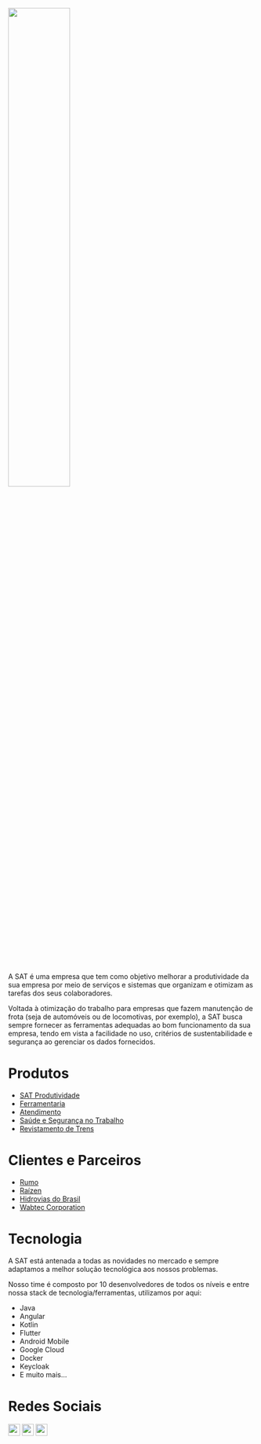 <a href="https://satsolucoes.com.br/"><img src="https://static.wixstatic.com/media/a30425_351f1910f058429c9d208bbcde321f1c~mv2.png/v1/fill/w_127,h_58,al_c,q_85,usm_0.66_1.00_0.01,enc_auto/Logo-SAT-Tecnologia-vazado-int-branco.png" width="50%"></a>

A SAT é uma empresa que tem como objetivo melhorar a produtividade da sua empresa por meio de serviços e sistemas que organizam e otimizam as tarefas dos seus colaboradores.

Voltada à otimização do trabalho para empresas que fazem manutenção de frota (seja de automóveis ou de locomotivas, por exemplo), a SAT busca sempre fornecer as ferramentas adequadas ao bom funcionamento da sua empresa, tendo em vista a facilidade no uso, critérios de sustentabilidade e segurança ao gerenciar os dados fornecidos.

# Produtos

  - [SAT Produtividade](https://satsolucoes.com.br/o-sat/#sat-produtividade)
  - [Ferramentaria](https://satsolucoes.com.br/o-sat/#sat-ferramentaria0)
  - [Atendimento](https://satsolucoes.com.br/o-sat/#sat-atendimento1)
  - [Saúde e Segurança no Trabalho](https://satsolucoes.com.br/o-sat/#sat-atendimento2)
  - [Revistamento de Trens](https://satsolucoes.com.br/o-sat/#sat-atendimento3)

# Clientes e Parceiros

   - [Rumo](http://pt.rumolog.com/default_pti.asp?idioma=0&conta=45)
   - [Raízen](https://www.raizen.com.br/)
   - [Hidrovias do Brasil](http://hbsa.com.br/)
   - [Wabtec Corporation](https://www.wabtec.com/)

# Tecnologia

A SAT está antenada a todas as novidades no mercado e sempre adaptamos a melhor solução tecnológica aos nossos problemas.

Nosso time é composto por 10 desenvolvedores de todos os níveis e entre nossa stack de tecnologia/ferramentas, utilizamos por aqui:

   - Java
   - Angular
   - Kotlin
   - Flutter
   - Android Mobile
   - Google Cloud
   - Docker
   - Keycloak
   - E muito mais...

# Redes Sociais
<a href="https://www.linkedin.com/company/satsolucoes/"><img src="https://encrypted-tbn0.gstatic.com/images?q=tbn%3AANd9GcQzrdlv1qle8ssb16zhv0dVmNpGUcLxqIlo-A&usqp=CAU" width="24px" height="24px"></a>
<a href="https://www.instagram.com/satsolucoes/"><img src="https://upload.wikimedia.org/wikipedia/commons/thumb/a/a5/Instagram_icon.png/768px-Instagram_icon.png" width="24px" height="24px"></a>
<a href="https://www.facebook.com/satsolucoes"><img src="https://upload.wikimedia.org/wikipedia/en/0/04/Facebook_f_logo_%282021%29.svg" width="24px" height="24px"></a>

[//]: # (These are reference links used in the body of this note and get stripped out when the markdown processor does its job. There is no need to format nicely because it shouldn't be seen. Thanks SO - http://stackoverflow.com/questions/4823468/store-comments-in-markdown-syntax)


   [dill]: <https://github.com/joemccann/dillinger>
   [git-repo-url]: <https://github.com/joemccann/dillinger.git>
   [john gruber]: <http://daringfireball.net>
   [df1]: <http://daringfireball.net/projects/markdown/>
   [markdown-it]: <https://github.com/markdown-it/markdown-it>
   [Ace Editor]: <http://ace.ajax.org>
   [node.js]: <http://nodejs.org>
   [Twitter Bootstrap]: <http://twitter.github.com/bootstrap/>
   [jQuery]: <http://jquery.com>
   [@tjholowaychuk]: <http://twitter.com/tjholowaychuk>
   [express]: <http://expressjs.com>
   [AngularJS]: <http://angularjs.org>
   [Gulp]: <http://gulpjs.com>

   [PlDb]: <https://github.com/joemccann/dillinger/tree/master/plugins/dropbox/README.md>
   [PlGh]: <https://github.com/joemccann/dillinger/tree/master/plugins/github/README.md>
   [PlGd]: <https://github.com/joemccann/dillinger/tree/master/plugins/googledrive/README.md>
   [PlOd]: <https://github.com/joemccann/dillinger/tree/master/plugins/onedrive/README.md>
   [PlMe]: <https://github.com/joemccann/dillinger/tree/master/plugins/medium/README.md>
   [PlGa]: <https://github.com/RahulHP/dillinger/blob/master/plugins/googleanalytics/README.md>
